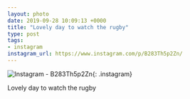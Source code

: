```yaml
---
layout: photo
date: 2019-09-28 10:09:13 +0000
title: "Lovely day to watch the rugby"
type: post
tags:
- instagram
instagram_url: https://www.instagram.com/p/B283Th5p2Zn/
---
```


![Instagram - B283Th5p2Zn](https://colinseymour.co.uk/img/B283Th5p2Zn.jpg){: .instagram}

Lovely day to watch the rugby
